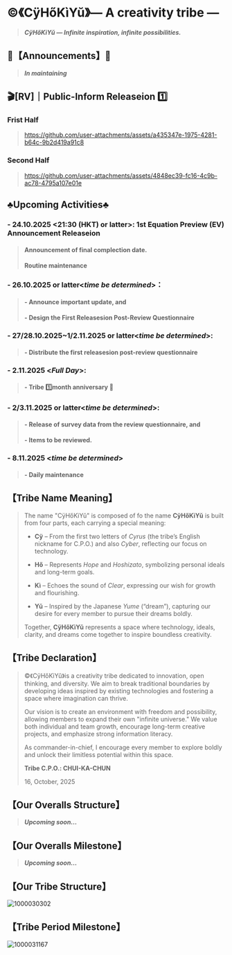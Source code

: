 # ©️《CÿHőKìYŭ》— A creativity tribe —
> _**CÿHőKìYŭ — Infinite inspiration, infinite possibilities.**_
>
## 📍【Announcements】📌
> _**In maintaining**_
## 🎬[RV]｜Public-Inform Releaseion 1️⃣
### Frist Half
> https://github.com/user-attachments/assets/a435347e-1975-4281-b64c-9b2d419a91c8
### Second Half
> https://github.com/user-attachments/assets/4848ec39-fc16-4c9b-ac78-4795a107e01e
## ♣︎Upcoming Activities♣︎
### - 24.10.2025 <**21:30 (HKT) or latter**>: 1st Equation Preview (EV) Announcement Releaseion
> #### Announcement of final complection date.
> #### Routine maintenance
### - 26.10.2025 or latter<_time be determined_>：
> #### - Announce important update, and
> #### - Design the First Releasesion Post-Review Questionnaire
### - 27/28.10.2025~1/2.11.2025 or latter<_time be determined_>:
> #### - Distribute the first releasesion post-review questionnaire
### - 2.11.2025 <_**Full Day**_>:
> #### - Tribe 1️⃣month anniversary 🎊
### - 2/3.11.2025 or latter<_time be determined_>:
> #### - Release of survey data from the review questionnaire, and
> #### - Items to be reviewed.
### - 8.11.2025 <_**time be determined**_>
> #### - Daily maintenance
## 【Tribe Name Meaning】
> The name "CÿHőKìYŭ" is composed of fo the name **CÿHőKìYŭ** is built from four parts, each carrying a special meaning:
> - **Cÿ** – From the first two letters of *Cyrus* (the tribe’s English nickname for C.P.O.) and also *Cyber*, reflecting our focus on technology.
> 
> - **Hő** – Represents *Hope* and *Hoshizato*, symbolizing personal ideals and long-term goals.
>
> - **Kì** – Echoes the sound of *Clear*, expressing our wish for growth and flourishing.
> 
> - **Yŭ** – Inspired by the Japanese *Yume* (“dream”), capturing our desire for every member to pursue their dreams boldly.
> 
> Together, **CÿHőKìYŭ** represents a space where technology, ideals, clarity, and dreams come together to inspire boundless creativity.  
## 【Tribe Declaration】
> ©️《CÿHőKìYŭ》is a creativity tribe dedicated to innovation, open thinking, and diversity. We aim to break traditional boundaries by developing ideas inspired by existing technologies and fostering a space where imagination can thrive.
>
> Our vision is to create an environment with freedom and possibility, allowing members to expand their own "infinite universe." We value both individual and team growth, encourage long-term creative projects, and emphasize strong information literacy.
>
> As commander-in-chief, I encourage every member to explore boldly and unlock their limitless potential within this space.
>
> **Tribe C.P.O.: CHUI-KA-CHUN**
>
> 16, October, 2025
## 【Our Overalls Structure】
>  _**Upcoming soon…**_
## 【Our Overalls Milestone】
>  _**Upcoming soon…**_
## 【Our Tribe Structure】
![1000030302](https://github.com/user-attachments/assets/0128b902-0091-4d71-860a-0602d1209a33)
## 【Tribe Period Milestone】
![1000031167](https://github.com/user-attachments/assets/36afdfe0-1627-43b3-bc7e-b27e213e944f)
